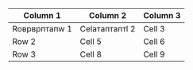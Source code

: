 | Column 1 | Column 2 | Column 3 |
|----------|----------|----------|
| Roврврптапw 1    | Celатаптаптl 2   | Cell 3   |
| Row 2    | Cell 5   | Cell 6   |
| Row 3    | Cell 8   | Cell 9   |
